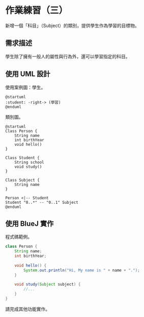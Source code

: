 # 作業練習（三）

新增一個「科目」（Subject）的類別，提供學生作為學習的目標物。

## 需求描述

學生除了擁有一般人的屬性與行為外，還可以學習指定的科目。

## 使用 UML 設計

使用案例圖：學生。

```uml
@startuml
:student: -right-> (學習)
@enduml
```

類別圖。

```uml
@startuml
Class Person {
    String name
    int birthYear
    void hello()
}

Class Student {
    String school
    void study()
}

Class Subject {
    String name
}

Person <|-- Student
Student "0..*" -- "0..1" Subject
@enduml
```

## 使用 BlueJ 實作

程式碼範例。

```java
class Person {
    String name;
    int birthYear;
    
    void hello() {
        System.out.println("Hi, My name is " + name + ".");
    }
    
    void study(Subject subject) {
        //...
    }
}
```

請完成其他功能實作。